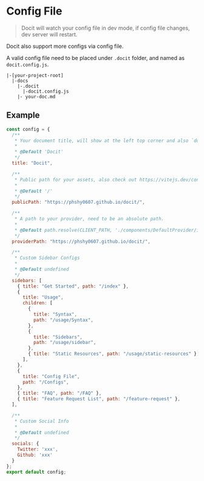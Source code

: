 # Config File

> Docit will watch your config file in dev mode, if config file changes, dev server will restart.

Docit also support more configs via config file.

A valid config file need to be placed under `.docit` folder, and named as `docit.config.js`.

```
|-[your-project-root]
  |-docs
    |-.docit
      |-docit.config.js
    |- your-doc.md
```

## Example

```js
const config = {
  /**
   * Your document title, will show at the left top corner and also `document.title`
   *
   * @Default 'Docit'
   */
  title: "Docit",

  /**
   * Public path for your assets, also check out https://vitejs.dev/config/#base
   *
   * @Default '/'
   */
  publicPath: "https://phshy0607.github.io/docit/",

  /**
   * A path to your provider, need to be an absolute path.
   *
   * @Default path.resolve(CLIENT_PATH, './components/DefaultProvider/index.js'),
   */
  providerPath: "https://phshy0607.github.io/docit/",

  /**
   * Custom Sidebar Configs
   *
   * @Default undefined
   */
  sidebars: [
    { title: "Get Started", path: "/index" },
    {
      title: "Usage",
      children: [
        {
          title: "Syntax",
          path: "/usage/Syntax",
        },
        {
          title: "Sidebars",
          path: "/usage/sidebar",
        },
        { title: "Static Resources", path: "/usage/static-resources" },
      ],
    },
    {
      title: "Config File",
      path: "/Configs",
    },
    { title: "FAQ", path: "/FAQ" },
    { title: "Feature Request List", path: "/feature-request" },
  ],

  /**
   * Custom Social Info
   * 
   * @Default undefined
   */
  socials: {
    Twitter: 'xxx',
    Github: 'xxx'
  }
};
export default config;
```
